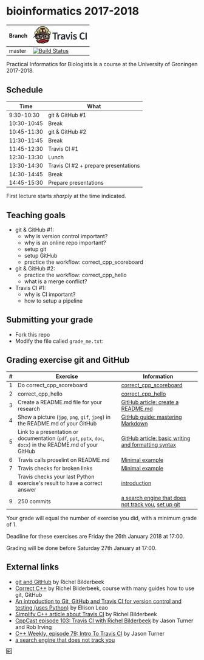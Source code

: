 # bioinformatics 2017-2018

Branch|[![Travis CI logo](TravisCI.png)](https://travis-ci.org)
---|---
master|[![Build Status](https://travis-ci.org/richelbilderbeek/bioinformatics_2017_2018.svg?branch=master)](https://travis-ci.org/richelbilderbeek/bioinformatics_2017_2018)

Practical Informatics for Biologists is a course at the University of Groningen 2017-2018.

## Schedule

Time|What
---|---
9:30-10:30 | git & GitHub #1
10:30-10:45 | Break
10:45-11:30 | git & GitHub #2
11:30-11:45 | Break
11:45-12:30 | Travis CI #1
12:30-13:30 | Lunch
13:30-14:30 | Travis CI #2 + prepare presentations
14:30-14:45 | Break
14:45-15:30 | Prepare presentations

First lecture starts *sharply* at the time indicated.

## Teaching goals

 * git & GitHub #1: 
    * why is version control important?
    * why is an online repo important?
    * setup git
    * setup GitHub
    * practice the workflow: correct_cpp_scoreboard
 * git & GitHub #2: 
    * practice the workflow: correct_cpp_hello
    * what is a merge conflict?
 * Travis CI #1: 
    * why is CI important?
    * how to setup a pipeline

## Submitting your grade

 * Fork this repo
 * Modify the file called `grade_me.txt`:

## Grading exercise git and GitHub 

#|Exercise|Information
---|---|---
1|Do correct_cpp_scoreboard|[correct_cpp_scoreboard](https://github.com/richelbilderbeek/correct_cpp_scoreboard)
2|correct_cpp_hello|[correct_cpp_hello](https://github.com/richelbilderbeek/correct_cpp_hello)
3|Create a README.md file for your research | [GitHub article: create a README.md](https://help.github.com/articles/about-readmes/)
4|Show a picture (`jpg`, `png`, `gif`, `jpeg`) in the README.md of your GitHub|[GitHub guide: mastering Markdown](https://guides.github.com/features/mastering-markdown/)
5|Link to a presentation or documentation (`pdf`, `ppt`, `pptx`, `doc`, `docx`) in the README.md of your GitHub|[GitHub article: basic writing and formatting syntax](https://help.github.com/articles/basic-writing-and-formatting-syntax/#relative-links)
6|Travis calls proselint on README.md|[Minimal example](https://github.com/richelbilderbeek/travis_proselint)
7|Travis checks for broken links|[Minimal example](https://github.com/richelbilderbeek/travis_markdown-link-check)
8|Travis checks your last Python exercise's result to have a correct answer | [introduction](https://medium.com/ellisonleao/an-introduction-to-git-github-and-travis-ci-for-version-control-and-testing-ac97f158f520)
9|250 commits | [a search engine that does not track you](https://duckduckgo.com), [set up git](https://github.com/richelbilderbeek/correct_cpp/blob/master/doc/set_up_git.md)

Your grade will equal the number of exercise you did, with a minimum grade of 1.

Deadline for these exercises are Friday the 26th January 2018 at 17:00.

Grading will be done before Saturday 27th January at 17:00.

## External links

 * [git and GitHub](https://github.com/richelbilderbeek/CppPresentations/blob/master/Git.pdf) by Richel Bilderbeek
 * [Correct C++](https://github.com/richelbilderbeek/correct_cpp) by Richel Bilderbeek, course with many guides how to use git, GitHub
 * [An introduction to Git, GitHub and Travis CI for version control and testing (uses Python)](https://medium.com/ellisonleao/an-introduction-to-git-github-and-travis-ci-for-version-control-and-testing-ac97f158f520) by Ellison Leao
 * [Simplify C++ article about Travis CI](https://arne-mertz.de/2017/04/continuous-integration-travis-ci) by Richel Bilderbeek
 * [CppCast episode 103: Travis CI with Richel Bilderbeek](https://www.youtube.com/watch?v=p30AA9JLVJY) by Jason Turner and Rob Irving
 * [C++ Weekly, episode 79: Intro To Travis CI](https://www.youtube.com/watch?v=3ulKzD2cmSw) by Jason Turner
 * [a search engine that does not track you](https://duckduckgo.com)

![An R](R.png)